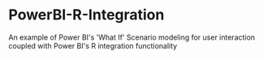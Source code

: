 # PowerBI-R-Integration

An example of Power BI's 'What If' Scenario modeling for user interaction coupled with Power BI's R integration functionality